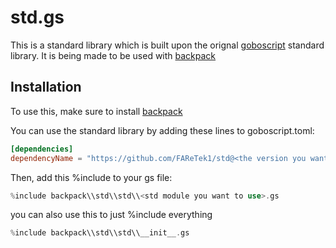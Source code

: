 # std.gs
This is a standard library which is built upon the orignal [goboscript](https://github.com/aspizu/goboscript) standard library.
It is being made to be used with [backpack](https://github.com/aspizu/backpack)

## Installation
To use this, make sure to install [backpack](https://github.com/aspizu/backpack)

You can use the standard library by adding these lines to goboscript.toml:
```toml
[dependencies]
dependencyName = "https://github.com/FAReTek1/std@<the version you want to use>"
```

Then, add this %include to your gs file:
```rs
%include backpack\\std\\std\\<std module you want to use>.gs
```
you can also use this to just %include everything
```rs
%include backpack\\std\\std\\__init__.gs
```
